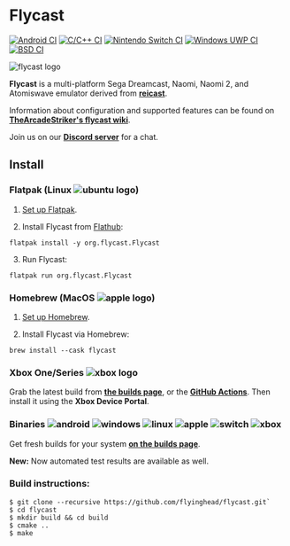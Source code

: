 # Flycast

[![Android CI](https://github.com/flyinghead/flycast/actions/workflows/android.yml/badge.svg)](https://github.com/flyinghead/flycast/actions/workflows/android.yml)
[![C/C++ CI](https://github.com/flyinghead/flycast/actions/workflows/c-cpp.yml/badge.svg)](https://github.com/flyinghead/flycast/actions/workflows/c-cpp.yml)
[![Nintendo Switch CI](https://github.com/flyinghead/flycast/actions/workflows/switch.yml/badge.svg)](https://github.com/flyinghead/flycast/actions/workflows/switch.yml)
[![Windows UWP CI](https://github.com/flyinghead/flycast/actions/workflows/uwp.yml/badge.svg)](https://github.com/flyinghead/flycast/actions/workflows/uwp.yml)
[![BSD CI](https://github.com/flyinghead/flycast/actions/workflows/bsd.yml/badge.svg)](https://github.com/flyinghead/flycast/actions/workflows/bsd.yml)

![flycast logo](https://github.com/flyinghead/flycast/raw/master/shell/linux/flycast.png)

**Flycast** is a multi-platform Sega Dreamcast, Naomi, Naomi 2, and Atomiswave emulator derived from [**reicast**](https://github.com/skmp/reicast-emulator).

Information about configuration and supported features can be found on [**TheArcadeStriker's flycast wiki**](https://github.com/TheArcadeStriker/flycast-wiki/wiki).

Join us on our [**Discord server**](https://discord.gg/X8YWP8w) for a chat. 

## Install

### Flatpak (Linux ![ubuntu logo](https://flyinghead.github.io/flycast-builds/ubuntu.png))

1. [Set up Flatpak](https://www.flatpak.org/setup/).

2. Install Flycast from [Flathub](https://flathub.org/apps/details/org.flycast.Flycast):

`flatpak install -y org.flycast.Flycast`

3. Run Flycast:

`flatpak run org.flycast.Flycast`

### Homebrew (MacOS ![apple logo](https://flyinghead.github.io/flycast-builds/apple.png))

1. [Set up Homebrew](https://brew.sh).

2. Install Flycast via Homebrew:

`brew install --cask flycast`

### Xbox One/Series ![xbox logo](https://flyinghead.github.io/flycast-builds/xbox.png)

Grab the latest build from [**the builds page**](https://flyinghead.github.io/flycast-builds/), or the [**GitHub Actions**](https://github.com/flyinghead/flycast/actions/workflows/uwp.yml). Then install it using the **Xbox Device Portal**.

### Binaries ![android](https://flyinghead.github.io/flycast-builds/android.jpg) ![windows](https://flyinghead.github.io/flycast-builds/windows.png) ![linux](https://flyinghead.github.io/flycast-builds/ubuntu.png) ![apple](https://flyinghead.github.io/flycast-builds/apple.png) ![switch](https://flyinghead.github.io/flycast-builds/switch.png) ![xbox](https://flyinghead.github.io/flycast-builds/xbox.png)

Get fresh builds for your system [**on the builds page**](https://flyinghead.github.io/flycast-builds/).

**New:** Now automated test results are available as well. 

### Build instructions:
```
$ git clone --recursive https://github.com/flyinghead/flycast.git`
$ cd flycast
$ mkdir build && cd build
$ cmake ..
$ make
```
